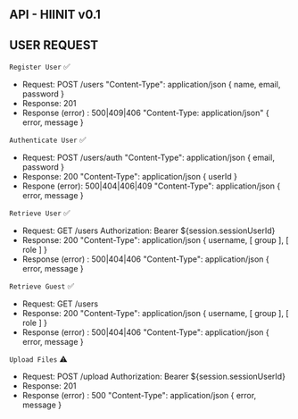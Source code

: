 ## API - HIINIT v0.1

## USER REQUEST

`Register User` ✅

- Request: POST /users "Content-Type": application/json { name, email, password }
- Response: 201
- Response (error) : 500|409|406 "Content-Type: application/json" { error, message }

`Authenticate User` ✅

- Request: POST /users/auth "Content-Type": application/json { email, password }
- Response: 200 "Content-Type": application/json { userId }
- Respone (error): 500|404|406|409 "Content-Type": application/json { error, message }

`Retrieve User` ✅

- Request: GET /users Authorization: Bearer ${session.sessionUserId}
- Response: 200 "Content-Type": application/json { username, [ group ], [ role ] }
- Response (error) : 500|404|406 "Content-Type": application/json { error, message }

`Retrieve Guest` ✅

- Request: GET /users
- Response: 200 "Content-Type": application/json { username, [ group ], [ role ] }
- Response (error) : 500|404|406 "Content-Type": application/json { error, message }

`Upload Files` ⚠️

- Request: POST /upload Authorization: Bearer ${session.sessionUserId}
- Response: 201
- Response (error) : 500 "Content-Type": application/json { error, message }
